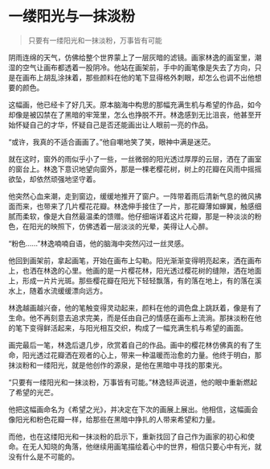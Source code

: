 # 一缕阳光与一抹淡粉
> 只要有一缕阳光和一抹淡粉，万事皆有可能

阴雨连绵的天气，仿佛给整个世界蒙上了一层灰暗的滤镜。画家林逸的画室里，潮湿的空气让画布都透着一股阴冷。他站在画架前，手中的画笔像是失去了方向，只是在画布上胡乱涂抹着，那些颜料在他的笔下显得格外刺眼，却怎么也调不出他想要的颜色。

这幅画，他已经卡了好几天。原本脑海中构思的那幅充满生机与希望的作品，如今却像是被囚禁在了黑暗的牢笼里，怎么也挣脱不开。林逸感到无比沮丧，他甚至开始怀疑自己的才华，怀疑自己是否还能画出让人眼前一亮的作品。

“或许，我真的不适合画画了。”他自嘲地笑了笑，眼神中满是迷茫。

就在这时，窗外的雨似乎小了一些，一丝微弱的阳光透过厚厚的云层，洒在了画室的窗台上。林逸下意识地望向窗外，那是一棵老樱花树，树上的花瓣在风雨中摇摇欲坠，却依然顽强地坚守着。

他突然心血来潮，走到窗边，缓缓地推开了窗户。一阵带着雨后清新气息的微风拂面而来，也带来了几片樱花花瓣。林逸伸手接住了一片，那花瓣薄如蝉翼，触感细腻而柔软，像是大自然最温柔的馈赠。他仔细端详着这片花瓣，那是一种淡淡的粉色，在阳光的映照下，仿佛透着一层淡淡的光晕，美得让人心醉。

“粉色……”林逸喃喃自语，他的脑海中突然闪过一丝灵感。

他回到画架前，拿起画笔，开始在画布上勾勒。阳光渐渐变得明亮起来，洒在画布上，也洒在林逸的心里。他画的是一片樱花林，阳光透过樱花树的缝隙，洒在地面上，形成一片片光斑。那些樱花瓣在阳光下轻轻飘落，有的落在地上，有的落在溪水上，随着水流缓缓漂向远方。

林逸越画越兴奋，他的笔触变得灵动起来，颜料在他的调色盘上跳跃着，像是有了生命。他不再刻意去追求完美，而是任由自己的情感在画布上流淌。那抹淡粉在他的笔下变得鲜活起来，与阳光相互交织，构成了一幅充满生机与希望的画面。

画完最后一笔，林逸后退几步，欣赏着自己的作品。画中的樱花林仿佛真的有了生命，阳光透过花瓣洒在观者的心上，带来一种温暖而治愈的力量。他终于明白，那抹淡粉和一缕阳光，就是他创作的源泉，是他在黑暗中寻找的那束光。

“只要有一缕阳光和一抹淡粉，万事皆有可能。”林逸轻声说道，他的眼中重新燃起了希望的光芒。

他把这幅画命名为《希望之光》，并决定在下次的画展上展出。他相信，这幅画会像阳光和粉色花瓣一样，给那些在黑暗中挣扎的人带来希望和力量。

而他，也在这缕阳光和一抹淡粉的启示下，重新找回了自己作为画家的初心和使命。在无人知晓的角落，他继续用画笔描绘着心中的世界，相信只要心中有光，就没有什么是不可能的。